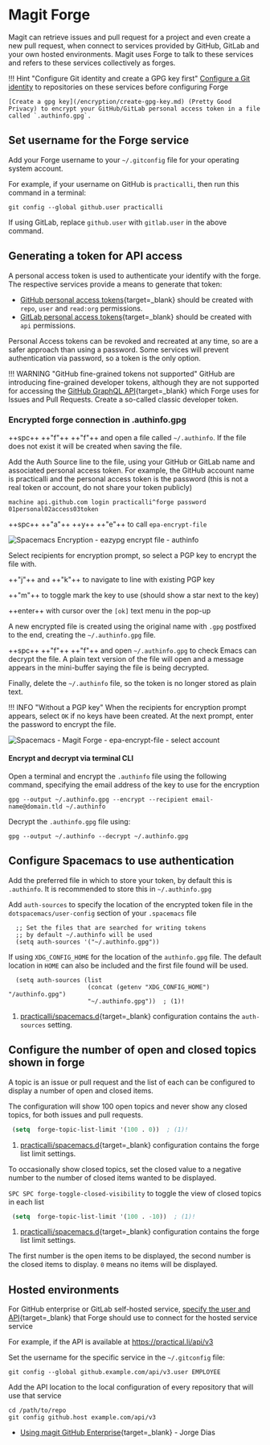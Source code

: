 # Magit Forge

Magit can retrieve issues and pull request for a project and even create a new pull request, when connect to services provided by GitHub, GitLab and your own hosted environments.  Magit uses Forge to talk to these services and refers to these services collectively as forges.

!!! Hint "Configure Git identity and create a GPG key first"
    [Configure a Git identity](git-configuration.md) to repositories on these services before configuring Forge

    [Create a gpg key](/encryption/create-gpg-key.md) (Pretty Good Privacy) to encrypt your GitHub/GitLab personal access token in a file called `.authinfo.gpg`.


## Set username for the Forge service

Add your Forge username to your `~/.gitconfig` file for your operating system account.

For example, if your username on GitHub is `practicalli`, then run this command in a terminal:

```shell
git config --global github.user practicalli
```

If using GitLab, replace `github.user` with `gitlab.user` in the above command.


## Generating a token for API access

A personal access token is used to authenticate your identify with the forge. The respective services provide a means to generate that token:

* [GitHub personal access tokens](https://github.com/settings/tokens){target=_blank} should be created with `repo`, `user` and `read:org` permissions.
* [GitLab personal access tokens](https://gitlab.com/profile/personal_access_tokens){target=_blank} should be created with `api` permissions.

Personal Access tokens can be revoked and recreated at any time, so are a safer approach than using a password.  Some services will prevent authentication via password, so a token is the only option.

!!! WARNING "GitHub fine-grained tokens not supported"
    GitHub are introducing fine-grained developer tokens, although they are not supported for accessing the [GitHub GraphQL API](https://docs.github.com/en/graphql/guides/forming-calls-with-graphql){target=_blank} which Forge uses for Issues and Pull Requests.  Create a so-called classic developer token.

### Encrypted forge connection in .authinfo.gpg

++spc++ ++"f"++ ++"f"++ and open a file called `~/.authinfo`.  If the file does not exist it will be created when saving the file.

Add the Auth Source line to the file, using your GitHub or GitLab name and associated personal access token. For example, the GitHub account name is practicalli and the personal access token is the password (this is not a real token or account, do not share your token publicly)

```
machine api.github.com login practicalli^forge password 01personal02access03token
```

++spc++ ++"a"++ ++y++ ++"e"++ to call `epa-encrypt-file`

![Spacemacs Encryption - eazypg encrypt file - authinfo](https://github.com/practicalli/graphic-design/blob/live/editors/spacemacs/screenshots/spacemacs-encryption-eazypg-encript-file-authinfo.png?raw=true)

Select recipients for encryption prompt, so select a PGP key to encrypt the file with.

++"j"++ and ++"k"++ to navigate to line with existing PGP key

 ++"m"++ to toggle mark the key to use (should show a star next to the key)

++enter++ with cursor over the `[ok]` text menu in the pop-up

A new encrypted file is created using the original name with `.gpg` postfixed to the end, creating the  `~/.authinfo.gpg` file.

++spc++ ++"f"++ ++"f"++ and open `~/.authinfo.gpg` to check Emacs can decrypt the file.  A plain text version of the file will open and a message appears in the mini-buffer saying the file is being decrypted.

Finally, delete the `~/.authinfo` file, so the token is no longer stored as plain text.


!!! INFO "Without a PGP key"
    When the recipients for encryption prompt appears, select `OK` if no keys have been created. At the next prompt, enter the password to encrypt the file.

![Spacemacs - Magit Forge - epa-encrypt-file - select account](https://github.com/practicalli/graphic-design/blob/live/editors/spacemacs/screenshots/spacemacs-magit-forge-pgp-encrypt-authinfo-pgp-light.png?raw=true)


#### Encrypt and decrypt via terminal CLI

Open a terminal and encrypt the `.authinfo` file using the following command, specifying the email address of the key to use for the encryption

```
gpg --output ~/.authinfo.gpg --encrypt --recipient email-name@domain.tld ~/.authinfo
```

Decrypt the `.authinfo.gpg` file using:

```
gpg --output ~/.authinfo --decrypt ~/.authinfo.gpg
```


## Configure Spacemacs to use authentication

Add the preferred file in which to store your token, by default this is `.authinfo`.  It is recommended to store this in `~/.authinfo.gpg`

Add `auth-sources` to specify the location of the encrypted token file in the `dotspacemacs/user-config` section of your `.spacemacs` file

```elisp
  ;; Set the files that are searched for writing tokens
  ;; by default ~/.authinfo will be used
  (setq auth-sources '("~/.authinfo.gpg"))
```

If using `XDG_CONFIG_HOME` for the location of the `authinfo.gpg` file.  The default location in `HOME` can also be included and the first file found will be used.

```elisp
  (setq auth-sources (list
                      (concat (getenv "XDG_CONFIG_HOME") "/authinfo.gpg")
                      "~/.authinfo.gpg"))  ; (1)!
```

1.  [practicalli/spacemacs.d](https://github.com/practicalli/spacemacs.d){target=_blank} configuration contains the `auth-sources` setting.


## Configure the number of open and closed topics shown in forge

A topic is an issue or pull request and the list of each can be configured to display a number of open and closed items.

The configuration will show 100 open topics and never show any closed topics, for both issues and pull requests.

```lisp
 (setq  forge-topic-list-limit '(100 . 0))  ; (1)!
```

1.  [practicalli/spacemacs.d](https://github.com/practicalli/spacemacs.d){target=_blank} configuration contains the forge list limit settings.

To occasionally show closed topics, set the closed value to a negative number to the number of closed items wanted to be displayed.

`SPC SPC forge-toggle-closed-visibility` to toggle the view of closed topics in each list

```lisp
 (setq  forge-topic-list-limit '(100 . -10))  ; (1)!
```

1.  [practicalli/spacemacs.d](https://github.com/practicalli/spacemacs.d){target=_blank} configuration contains the forge list limit settings.

The first number is the open items to be displayed, the second number is the closed items to display.  `0` means no items will be displayed.



## Hosted environments

For GitHub enterprise or GitLab self-hosted service, [specify the user and API](https://magit.vc/manual/ghub/Setting-the-Username.html#Setting-the-Username){target=_blank} that Forge should use to connect for the hosted service service

For example, if the API is available at https://practical.li/api/v3

Set the username for the specific service in the `~/.gitconfig` file:

```shell
git config --global github.example.com/api/v3.user EMPLOYEE
```

Add the API location to the local configuration of every repository that will use that service

```shell
cd /path/to/repo
git config github.host example.com/api/v3
```
* [Using magit GitHub Enterprise](https://mrdias.com/2018/04/01/using-magit-with-github-enterprise.html){target=_blank} - Jorge Dias
